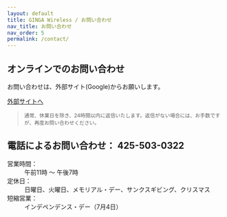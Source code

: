 ```yaml
---
layout: default
title: GINGA Wireless / お問い合わせ
nav_title: お問い合わせ
nav_order: 5
permalink: /contact/
---
```

<main>
  <div class="container">
    <div>
      <h2>オンラインでのお問い合わせ</h2>
      <p>お問い合わせは、外部サイト(Google)からお願いします。</p>
      <a href="https://docs.google.com/forms/d/1dC6fsDXxYNeQRDl4Sx6ly3f_HwbPVN9egNLDHMPQNXc/viewform" class="btn btn-warning btn-lg">外部サイトへ</a>
      <blockquote>
        <small>通常、休業日を除き、24時間以内に返信いたします。返信がない場合には、お手数ですが、再度お問い合わせください。</small>
      </blockquote>
    </div>
    <div>
      <h2>電話によるお問い合わせ： 425-503-0322</h2>
      <dl class="dl-horizontal">
        <dt>営業時間：</dt><dd>午前11時 ～ 午後7時</dd>
        <dt>定休日：</dt><dd>日曜日、火曜日、メモリアル・デー、サンクスギビング、クリスマス</dd>
        <dt>短縮営業：</dt><dd>インデペンデンス・デー（7月4日）</dd>
      </dl>
    </div>
  </div>
</main>
